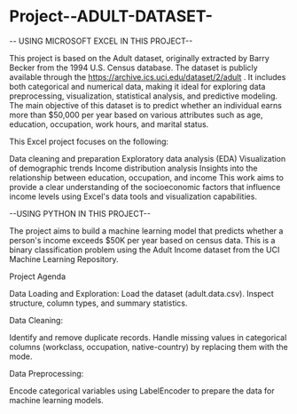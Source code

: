 # Project--ADULT-DATASET-
-- USING MICROSOFT EXCEL IN THIS PROJECT--

This project is based on the Adult dataset, originally extracted by Barry Becker from the 1994 U.S. Census database. The dataset is publicly available through the https://archive.ics.uci.edu/dataset/2/adult .
It includes both categorical and numerical data, making it ideal for exploring data preprocessing, visualization, statistical analysis, and predictive modeling.
The main objective of this dataset is to predict whether an individual earns more than $50,000 per year based on various attributes such as age, education, occupation, work hours, and marital status.

This Excel project focuses on the following:

Data cleaning and preparation
Exploratory data analysis (EDA)
Visualization of demographic trends
Income distribution analysis
Insights into the relationship between education, occupation, and income
This work aims to provide a clear understanding of the socioeconomic factors that influence income levels using Excel's data tools and visualization capabilities.

--USING PYTHON IN THIS PROJECT--

The project aims to build a machine learning model that predicts whether a person's income exceeds $50K per year based on census data. 
This is a binary classification problem using the Adult Income dataset from the UCI Machine Learning Repository.

Project Agenda

Data Loading and Exploration:
Load the dataset (adult.data.csv).
Inspect structure, column types, and summary statistics.

Data Cleaning:

Identify and remove duplicate records.
Handle missing values in categorical columns (workclass, occupation, native-country) by replacing them with the mode.

Data Preprocessing:

Encode categorical variables using LabelEncoder to prepare the data for machine learning models.
